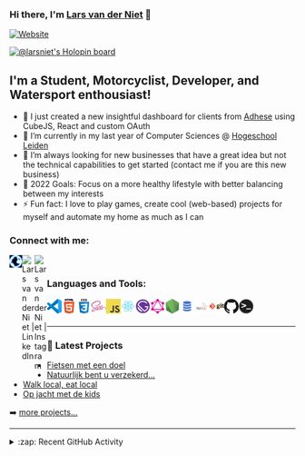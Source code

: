 ### Hi there, I'm [Lars van der Niet](https://larsvanderniet.nl/) 👋

[![Website](https://img.shields.io/website?label=larsvanderniet.nl&style=for-the-badge&url=https%3A%2F%2Flarsvanderniet.nl)](https://larsvanderniet.nl/)

[![@larsniet's Holopin board](https://holopin.io/api/user/board?user=larsniet)](https://holopin.io/@larsniet)

## I'm a Student, Motorcyclist, Developer, and Watersport enthousiast!

- 🔭 I just created a new insightful dashboard for clients from [Adhese](https://adhese.com/) using CubeJS, React and custom OAuth
- 🌱 I’m currently in my last year of Computer Sciences @ [Hogeschool Leiden](https://www.hsleiden.nl/)
- 👯 I’m always looking for new businesses that have a great idea but not the technical capabilities to get started (contact me if you are this new business)
- 🥅 2022 Goals: Focus on a more healthy lifestyle with better balancing between my interests
- ⚡ Fun fact: I love to play games, create cool (web-based) projects for myself and automate my home as much as I can

### Connect with me:

[<img align="left" alt="larsvanderniet.nl" width="22px" style="filter: invert(1) sepia(1) saturate(5) hue-rotate(175deg);" src="https://raw.githubusercontent.com/iconic/open-iconic/master/svg/globe.svg" />](https://www.larsvanderniet.nl/)
[<img align="left" alt="Lars van der Niet | LinkedIn" width="22px" src="https://cdn.jsdelivr.net/npm/simple-icons@v3/icons/linkedin.svg" />](https://www.linkedin.com/in/lars-van-der-niet-055546182/)
[<img align="left" alt="Lars van der Niet | Instagram" width="22px" src="https://cdn.jsdelivr.net/npm/simple-icons@v3/icons/instagram.svg" />](https://www.instagram.com/lvdniet/)

<br />

### Languages and Tools:

<img align="left" alt="Visual Studio Code" width="26px" src="https://raw.githubusercontent.com/github/explore/80688e429a7d4ef2fca1e82350fe8e3517d3494d/topics/visual-studio-code/visual-studio-code.png" />
<img align="left" alt="HTML5" width="26px" src="https://raw.githubusercontent.com/github/explore/80688e429a7d4ef2fca1e82350fe8e3517d3494d/topics/html/html.png" />
<img align="left" alt="CSS3" width="26px" src="https://raw.githubusercontent.com/github/explore/80688e429a7d4ef2fca1e82350fe8e3517d3494d/topics/css/css.png" />
<img align="left" alt="Sass" width="26px" src="https://raw.githubusercontent.com/github/explore/80688e429a7d4ef2fca1e82350fe8e3517d3494d/topics/sass/sass.png" />
<img align="left" alt="JavaScript" width="26px" src="https://raw.githubusercontent.com/github/explore/80688e429a7d4ef2fca1e82350fe8e3517d3494d/topics/javascript/javascript.png" />
<img align="left" alt="React" width="26px" src="https://raw.githubusercontent.com/github/explore/80688e429a7d4ef2fca1e82350fe8e3517d3494d/topics/react/react.png" />
<img align="left" alt="Gatsby" width="26px" src="https://raw.githubusercontent.com/github/explore/e94815998e4e0713912fed477a1f346ec04c3da2/topics/gatsby/gatsby.png" />
<img align="left" alt="GraphQL" width="26px" src="https://raw.githubusercontent.com/github/explore/80688e429a7d4ef2fca1e82350fe8e3517d3494d/topics/graphql/graphql.png" />
<img align="left" alt="Node.js" width="26px" src="https://raw.githubusercontent.com/github/explore/80688e429a7d4ef2fca1e82350fe8e3517d3494d/topics/nodejs/nodejs.png" />
<img align="left" alt="SQL" width="26px" src="https://raw.githubusercontent.com/github/explore/80688e429a7d4ef2fca1e82350fe8e3517d3494d/topics/sql/sql.png" />
<img align="left" alt="MySQL" width="26px" src="https://raw.githubusercontent.com/github/explore/80688e429a7d4ef2fca1e82350fe8e3517d3494d/topics/mysql/mysql.png" />
<img align="left" alt="Git" width="26px" src="https://raw.githubusercontent.com/github/explore/80688e429a7d4ef2fca1e82350fe8e3517d3494d/topics/git/git.png" />
<img align="left" alt="GitHub" width="26px" src="https://raw.githubusercontent.com/github/explore/78df643247d429f6cc873026c0622819ad797942/topics/github/github.png" />
<img align="left" alt="Terminal" width="26px" src="https://raw.githubusercontent.com/github/explore/80688e429a7d4ef2fca1e82350fe8e3517d3494d/topics/terminal/terminal.png" />

<br />
<br />

---

### 📕 Latest Projects

<!-- PROJECT-LIST:START -->
- [Fietsen met een doel](https://www.larsvanderniet.nl/projects/lemonbike-fietsen-met-een-doel)
- [Natuurlijk bent u verzekerd...](https://www.larsvanderniet.nl/projects/alice-saat-adviezen)
- [Walk local, eat local](https://www.larsvanderniet.nl/projects/dinnerwalks-walk-local-eat-local)
- [Op jacht met de kids](https://www.larsvanderniet.nl/projects/berenjachtkaart-op-jacht-met-de-kids)
<!-- PROJECT-LIST:END -->

➡️ [more projects...](https://larsvanderniet.nl/)

---

<details>
  <summary>:zap: Recent GitHub Activity</summary>
  
<!--START_SECTION:activity-->

<!--END_SECTION:activity-->

</details>
